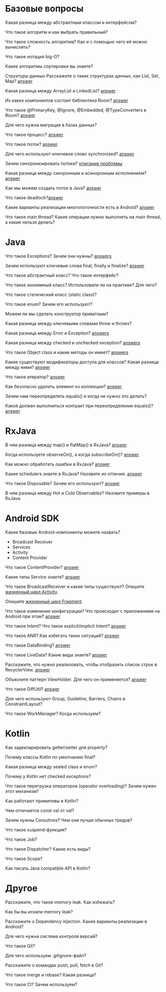 # Базовые вопросы

Какая разница между абстрактным классом и интерфейсом?

Что такое алгоритм и как выбрать правильный?

Что такое сложность алгоритма? Как и с помощью чего её можно вычислить?

Что такое нотация big-O?

Какие алгоритмы сортировки вы знаете?


 

Структуры данных
Расскажите о таких структурах данных, как List, Set, Map? [answer](/basics/collections/About.md)

Какая разница между ArrayList и LinkedList? [answer](/basics/collections/List.md)

Из каких компонентов состоит библиотека Room? [answer](/libraries/SQL/room/About.md/#компоненты)

Что такое @PrimaryKey, @Ignore, @Embedded, @TypeConverters в Room? [answer](/libraries/SQL/room/Annotations.md)

Для чего нужна миграция в базах данных?

Что такое процесс? [answer](/processAndStreaming/About.md)

Что такое поток? [answer](/processAndStreaming/About.md)

Для чего используют ключевое слово synchronized? [answer](/processAndStreaming/synchronized.md)

Зачем синхронизировать потоки? [описание проблемы](/processAndStreaming/synchronized.md)

Какая разница между синхронным и асинхронным исполнением? [answer](/processAndStreaming/AsyncAndSync.md)

Как мы можем создать поток в Java? [answer](/basics/syntaxJava/Asynchrony/Threads.md)

Что такое deadlock?[answer](/processAndStreaming/Deadlock.md)

Какие варианты реализации многопоточности есть в Android? [answer](/processAndStreaming/AsyncAndSync.md/#асинхронное-програмирование)

Что такое main thread? Какие операции нужно выполнять на main thread, а какие нельзя делать?

# Java 

Что такое Exceptions? Зачем они нужны? [answers](/basics/syntaxJava/Exceptions.md)

Зачем используют ключевые слова final, finally и finalize? [answer](/basics/syntaxJava/FinalFinallyFinalize.md)

Что такое абстрактный класс? Что такое интерфейс?

Что такое анонимный класс? Использовали ли на практике? Для чего?

Что такое статический класс (static class)?

Что такое enum? Зачем его используют?

Можем ли мы сделать конструктор приватным?

Какая разница между ключевыми словами throw и throws?

Какая разница между Error и Exception? [answers](/basics/syntaxJava/Exceptions.md)

Какая разница между checked и unchecked exception? [answers](/basics/syntaxJava/Exceptions.md)

Что такое Object class и какие методы он имеет? [answers](/basics/syntaxJava/Object.md)

Какие существуют модификаторы доступа для классов? Какая разница между ними? [answer](/basics/visibilityModifiers.md)

Что такое итератор? [answer](/basics/collections/iterator.md)

Как безопасно удалить элемент из коллекции? [answer](/basics/collections/iterator.md/#безопасный-способ-удаления-элемнтов)

Зачем нам переопределять equals() и когда не нужно это делать?

Какой должен выполняться контракт при переопределении equals()? [answer](/basics/collections/HashCodeAndEquals.md)

# RxJava

В чем разница между map() и flatMap() в RxJava? [answer](/libraries/RxJava/MapAndFlatMap.md)

Когда используете observeOn(), а когда subscribeOn()? [answer](/libraries/RxJava/About.md)

Как можно обработать ошибки в RxJava? [answer](/libraries/RxJava/Exceptions.md)

Какие schedulers знаете в RxJava? Назовите их отличия. [answer](/libraries/RxJava/Schedulers.md)

Что такое Disposable? Зачем его используют? [answer](/libraries/RxJava/Disposable.md)

В чем разница между Hot и Cold Observables? Назовите примеры в RxJava.

# Android SDK

Какие базовые Android-компоненты можете назвать?
- Broadcast Receiver
- Services
- Activity
- Content Provider

Что такое ContentProvider? [answer](/android/appComponents/components/ContentProvider.md)

Какие типы Service знаете? [answer](/android/appComponents/components/Service.md)

Что такое BroadcastReceiver и какие типы существуют?
Опишите [жизненный цикл Activity](/android/appComponents/activityLifecycle.md).

Опишите [жизненный цикл Fragment](/UI/XML/Fragments/LifeCycle.md).

Что такое изменение конфигурации? Что происходит с приложением на Android при этом? [answer](/android/appComponents/AndroidManifest.md/#конфигурация-и-ее-изменение)

Что такое Intent? Что такое explicit/implicit Intent? [answer](/android/appComponents/intent.md)

Что такое ANR? Как избегать таких ситуаций? [answer](/processAndStreaming/About.md/#anr)

Что такое DataBinding? [answer](/UI/XML/DataBinding.md)

Что такое LiveData? Какие виды знаете? [answer](/libraries/LiveData/LiveData.md/#виды)

Расскажите, что нужно реализовать, чтобы отобразить список строк в RecyclerView. [answer](/UI/XML/RecyclerView/About.md)

Объясните паттерн ViewHolder. Для чего он применяется? [answer](/UI/XML/RecyclerView/ViewHolder.md)

Что такое DiffUtil? [answer](/UI/XML/RecyclerView/DiffUtil.md)

Для чего используют Group, Guideline, Barriers, Chains в ConstraintLayout?

Что такое WorkManager? Когда используем?

# Kotlin 

Как задекларировать getter/setter для property?

Почему классы Kotlin по умолчанию final?

Какая разница между sealed class и enum?

Почему у Kotlin нет checked exceptions?

Что такое перегрузка операторов (operator overloading)? Зачем нужен этот механизм?

Как работают примитивы в Kotlin?

Чем отличается const val от val?

Зачем нужны Coroutines? Чем они лучше обычных тредов?

Что такое suspend-функция?

Что такое Job?

Что такое Dispatcher? Какие есть виды?

Что такое Scope?

Как писать Java compatible API в Kotlin?

# Другое

Расскажите, что такое memory leak. Как избежать?

Как бы вы искали memory leak?

Расскажите о Dependency injection. Какие варианты реализации в Android?

Для чего нужна система контроля версий?

Что такое Git?

Для чего используем .gitignore-файл?

Расскажите о командах push, pull, fetch в Git?

Что такое merge и rebase? Какая разница?

Что такое CI? Зачем используем?